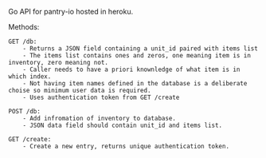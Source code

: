 Go API for pantry-io hosted in heroku.

Methods:

    GET /db:
        - Returns a JSON field containing a unit_id paired with items list
        - The items list contains ones and zeros, one meaning item is in inventory, zero meaning not.
        - Caller needs to have a priori knownledge of what item is in which index.
        - Not having item names defined in the database is a deliberate choise so minimum user data is required.
        - Uses authentication token from GET /create

    POST /db:
        - Add infromation of inventory to database.
        - JSON data field should contain unit_id and items list.

    GET /create:
        - Create a new entry, returns unique authentication token.
